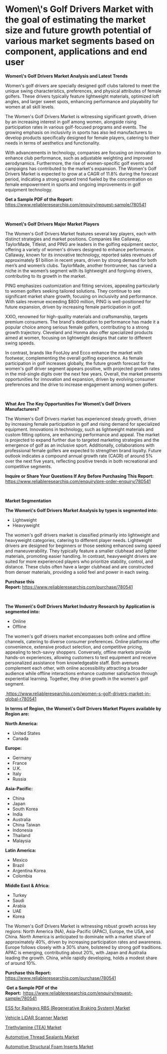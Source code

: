 <p><h1>Women\'s Golf Drivers Market with the goal of estimating the market size and future growth potential of various market segments based on component, applications and end user</h1></p><p><strong>Women\'s Golf Drivers Market Analysis and Latest Trends</strong></p>
<p><p>Women's golf drivers are specially designed golf clubs tailored to meet the unique swing characteristics, preferences, and physical attributes of female golfers. These drivers typically feature lightweight materials, optimized loft angles, and larger sweet spots, enhancing performance and playability for women at all skill levels.</p><p>The Women's Golf Drivers Market is witnessing significant growth, driven by an increasing interest in golf among women, alongside rising participation rates in various golf-focused programs and events. The growing emphasis on inclusivity in sports has also led manufacturers to develop products specifically designed for female players, catering to their needs in terms of aesthetics and functionality. </p><p>With advancements in technology, companies are focusing on innovation to enhance club performance, such as adjustable weighting and improved aerodynamics. Furthermore, the rise of women-specific golf events and campaigns has contributed to the market's expansion. The Women's Golf Drivers Market is expected to grow at a CAGR of 11.8% during the forecast period, indicating a strong upward trend fueled by the concentration on female empowerment in sports and ongoing improvements in golf equipment technology.</p></p>
<p><strong>Get a Sample PDF of the Report:&nbsp;</strong> <a href="https://www.reliableresearchiq.com/enquiry/request-sample/780541?utm_campaign=1742&utm_medium=2&utm_source=Github&utm_content=ia&utm_term=15102024&utm_id=womens-golf-drivers">https://www.reliableresearchiq.com/enquiry/request-sample/780541</a></p>
<p>&nbsp;</p>
<p><strong>Women\'s Golf Drivers Major Market Players</strong></p>
<p><p>The Women's Golf Drivers Market features several key players, each with distinct strategies and market positions. Companies like Callaway, TaylorMade, Titleist, and PING are leaders in the golfing equipment sector, offering a variety of women's drivers designed to enhance performance. Callaway, known for its innovative technology, reported sales revenues of approximately $1 billion in recent years, driven by strong demand for both men’s and women’s clubs. TaylorMade, another frontrunner, has carved a niche in the women’s segment with its lightweight and forgiving drivers, contributing to its growth in the market.</p><p>PING emphasizes customization and fitting services, appealing particularly to women golfers seeking tailored solutions. They continue to see significant market share growth, focusing on inclusivity and performance. With sales revenue exceeding $800 million, PING is well-positioned for future expansion, driven by increasing female participation in golf.</p><p>XXIO, renowned for high-quality materials and craftsmanship, targets premium consumers. The brand's dedication to performance has made it a popular choice among serious female golfers, contributing to a strong growth trajectory. Cleveland and Honma also offer specialized products aimed at women, focusing on lightweight designs that cater to different swing speeds.</p><p>In contrast, brands like FootJoy and Ecco enhance the market with footwear, complementing the overall golfing experience. As female participation in golf increases globally, the future growth forecast for the women's golf driver segment appears positive, with projected growth rates in the mid-single digits over the next few years. Overall, the market presents opportunities for innovation and expansion, driven by evolving consumer preferences and the drive to increase engagement among women golfers.</p></p>
<p>&nbsp;</p>
<p><strong>What Are The Key Opportunities For Women\'s Golf Drivers Manufacturers?</strong></p>
<p><p>The Women's Golf Drivers market has experienced steady growth, driven by increasing female participation in golf and rising demand for specialized equipment. Innovations in technology, such as lightweight materials and custom fitting options, are enhancing performance and appeal. The market is projected to expand further due to targeted marketing strategies and the emergence of golf as an inclusive sport. Additionally, collaborations with professional female golfers are expected to strengthen brand loyalty. Future outlook indicates a compound annual growth rate (CAGR) of around 5% over the next five years, reflecting positive trends in both recreational and competitive segments.</p></p>
<p><strong>Inquire or Share Your Questions If Any Before Purchasing This Report:</strong> <a href="https://www.reliableresearchiq.com/enquiry/pre-order-enquiry/780541?utm_campaign=1742&utm_medium=2&utm_source=Github&utm_content=ia&utm_term=15102024&utm_id=womens-golf-drivers">https://www.reliableresearchiq.com/enquiry/pre-order-enquiry/780541</a></p>
<p>&nbsp;</p>
<p><strong>Market Segmentation</strong></p>
<p><strong>The Women\'s Golf Drivers Market Analysis by types is segmented into:</strong></p>
<p><ul><li>Lightweight</li><li>Heavyweight</li></ul></p>
<p><p>The women's golf drivers market is classified primarily into lightweight and heavyweight categories, catering to different player needs. Lightweight drivers are designed for beginners or those seeking enhanced swing speed and maneuverability. They typically feature a smaller clubhead and lighter materials, promoting easier handling. In contrast, heavyweight drivers are suited for more experienced players who prioritize stability, control, and distance. These clubs often have a larger clubhead and are constructed from denser materials, providing a solid feel and power in each swing.</p></p>
<p><strong>Purchase this Report:&nbsp;</strong><a href="https://www.reliableresearchiq.com/purchase/780541?utm_campaign=1742&utm_medium=2&utm_source=Github&utm_content=ia&utm_term=15102024&utm_id=womens-golf-drivers">https://www.reliableresearchiq.com/purchase/780541</a></p>
<p>&nbsp;</p>
<p><strong>The Women\'s Golf Drivers Market Industry Research by Application is segmented into:</strong></p>
<p><ul><li>Online</li><li>Offline</li></ul></p>
<p><p>The women's golf drivers market encompasses both online and offline channels, catering to diverse consumer preferences. Online platforms offer convenience, extensive product selection, and competitive pricing, appealing to tech-savvy shoppers. Conversely, offline markets provide hands-on experiences, allowing customers to test equipment and receive personalized assistance from knowledgeable staff. Both avenues complement each other, with online accessibility attracting a broader audience while offline interactions enhance customer satisfaction through experiential learning. Together, they drive growth in the women's golf segment.</p></p>
<p><a href="https://www.reliableresearchiq.com/women-s-golf-drivers-market-in-global-r780541?utm_campaign=1742&utm_medium=2&utm_source=Github&utm_content=ia&utm_term=15102024&utm_id=womens-golf-drivers">&nbsp;https://www.reliableresearchiq.com/women-s-golf-drivers-market-in-global-r780541</a></p>
<p><strong>In terms of Region, the Women\'s Golf Drivers Market Players available by Region are:</strong></p>
<p>
    <p> <strong> North America: </strong>
        <ul>
            <li>United States</li>
            <li>Canada</li>
        </ul>
        </p> 
    <p> <strong> Europe: </strong>
        <ul>
            <li>Germany</li>
            <li>France</li>
            <li>U.K.</li>
            <li>Italy</li>
            <li>Russia</li>
        </ul>
        </p> 
    <p> <strong> Asia-Pacific: </strong>
        <ul>
            <li>China</li>
            <li>Japan</li>
            <li>South Korea</li>
            <li>India</li>
            <li>Australia</li>
            <li>China Taiwan</li>
            <li>Indonesia</li>
            <li>Thailand</li>
            <li>Malaysia</li>
        </ul>
        </p> 
    <p> <strong> Latin America: </strong>
        <ul>
            <li>Mexico</li>
            <li>Brazil</li>
            <li>Argentina Korea</li>
            <li>Colombia</li>
        </ul>
        </p> 
    <p> <strong> Middle East & Africa: </strong>
        <ul>
            <li>Turkey</li>
            <li>Saudi</li>
            <li>Arabia</li>
            <li>UAE</li>
            <li>Korea</li>
        </ul>
    </p>
    </p>
<p><p>The Women's Golf Drivers Market is witnessing robust growth across key regions: North America (NA), Asia-Pacific (APAC), Europe, the USA, and China. North America is anticipated to dominate with a market share of approximately 40%, driven by increasing participation rates and awareness. Europe follows closely with a 30% share, bolstered by strong golf traditions. APAC is emerging, contributing about 20%, with Japan and Australia leading the growth. China, while rapidly developing, holds a modest share of around 10%.</p></p>
<p><strong>Purchase this Report: </strong><a href="https://www.reliableresearchiq.com/purchase/780541?utm_campaign=1742&utm_medium=2&utm_source=Github&utm_content=ia&utm_term=15102024&utm_id=womens-golf-drivers">https://www.reliableresearchiq.com/purchase/780541</a></p>
<p>&nbsp;<strong>Get a Sample PDF of the Report:&nbsp;&nbsp;</strong><a href="https://www.reliableresearchiq.com/enquiry/request-sample/780541?utm_campaign=1742&utm_medium=2&utm_source=Github&utm_content=ia&utm_term=15102024&utm_id=womens-golf-drivers">https://www.reliableresearchiq.com/enquiry/request-sample/780541</a></p>
<p><strong></strong></p>
<p><p><a href="https://www.linkedin.com/pulse/global-ess-railways-rbs-regenerative-braking-system-lg2rc?utm_campaign=1742&utm_medium=2&utm_source=Github&utm_content=ia&utm_term=15102024&utm_id=womens-golf-drivers">ESS for Railways RBS (Regenerative Braking System) Market</a></p><p><a href="https://www.linkedin.com/pulse/market-insights-global-vehicle-lidar-scanner-forecast-innovation-fqzzc?utm_campaign=1742&utm_medium=2&utm_source=Github&utm_content=ia&utm_term=15102024&utm_id=womens-golf-drivers">Vehicle LiDAR Scanner Market</a></p><p><a href="https://github.com/BesaLoshi2000/Market-Research-Report-List-1/blob/main/triethylamine-tea-market.md?utm_campaign=1742&utm_medium=2&utm_source=Github&utm_content=ia&utm_term=15102024&utm_id=womens-golf-drivers">Triethylamine (TEA) Market</a></p><p><a href="https://www.linkedin.com/pulse/automotive-thread-sealants-market-size-segmentation-trends-9jpcc?utm_campaign=1742&utm_medium=2&utm_source=Github&utm_content=ia&utm_term=15102024&utm_id=womens-golf-drivers">Automotive Thread Sealants Market</a></p><p><a href="https://www.linkedin.com/pulse/automotive-structural-foam-inserts-market-trends-growth-outlook-mmykc?utm_campaign=1742&utm_medium=2&utm_source=Github&utm_content=ia&utm_term=15102024&utm_id=womens-golf-drivers">Automotive Structural Foam Inserts Market</a></p></p>